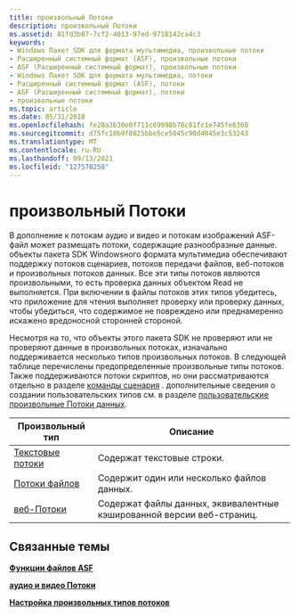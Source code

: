 ```yaml
---
title: произвольный Потоки
description: произвольный Потоки
ms.assetid: 81fd3b07-7cf2-4013-97ed-9718142ca4c3
keywords:
- Windows Пакет SDK для формата мультимедиа, произвольные потоки
- Расширенный системный формат (ASF), произвольные потоки
- ASF (Расширенный системный формат), произвольные потоки
- Windows Пакет SDK для формата мультимедиа, потоки
- Расширенный системный формат (ASF), потоки
- ASF (Расширенный системный формат), потоки
- произвольные потоки
ms.topic: article
ms.date: 05/31/2018
ms.openlocfilehash: fe28a3b30e0f711c69998b78c81fc1e745fe6360
ms.sourcegitcommit: d75fc10b9f0825bbe5ce5045c90d4045e3c53243
ms.translationtype: MT
ms.contentlocale: ru-RU
ms.lasthandoff: 09/13/2021
ms.locfileid: "127570258"
---
```

# <a name="arbitrary-streams"></a>произвольный Потоки

В дополнение к потокам аудио и видео и потокам изображений ASF-файл может размещать потоки, содержащие разнообразные данные. объекты пакета SDK Windowsного формата мультимедиа обеспечивают поддержку потоков сценариев, потоков передачи файлов, веб-потоков и произвольных потоков данных. Все эти типы потоков являются произвольными, то есть проверка данных объектом Read не выполняется. При включении в файлы потоков этих типов убедитесь, что приложение для чтения выполняет проверку или проверку данных, чтобы убедиться, что содержимое не повреждено или преднамеренно искажено вредоносной сторонней стороной.

Несмотря на то, что объекты этого пакета SDK не проверяют или не проверяют данные в произвольных потоках, изначально поддерживается несколько типов произвольных потоков. В следующей таблице перечислены предопределенные произвольные типы потоков. Также поддерживаются потоки скриптов, но они рассматриваются отдельно в разделе [команды сценария](script-commands.md) . дополнительные сведения о создании пользовательских типов см. в разделе [пользовательские произвольные Потоки данных](custom-arbitrary-data-streams.md).



| Произвольный тип                   | Описание                                                       |
|----------------------------------|-------------------------------------------------------------------|
| [Текстовые потоки](text-streams.md) | Содержат текстовые строки.                                             |
| [Потоки файлов](file-streams.md) | Содержит один или несколько файлов данных.                                   |
| [веб-Потоки](web-streams.md)   | Содержат файлы данных, эквивалентные кэшированной версии веб-страниц. |



 

## <a name="related-topics"></a>Связанные темы

<dl> <dt>

[**Функции файлов ASF**](asf-file-features.md)
</dt> <dt>

[**аудио и видео Потоки**](audio-and-video-streams.md)
</dt> <dt>

[**Настройка произвольных типов потоков**](configuring-arbitrary-stream-types.md)
</dt> </dl>

 

 




